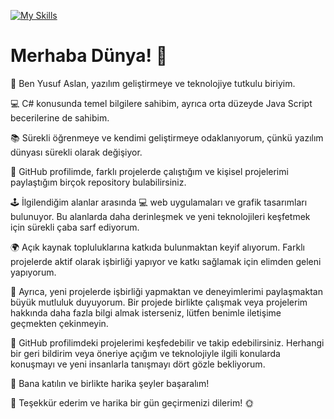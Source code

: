 [![My Skills](https://skillicons.dev/icons?i=html,js,css,cs,ae,ps)](https://skillicons.dev)
<h1> Merhaba Dünya! 👋 </h1>

🌟 Ben Yusuf Aslan, yazılım geliştirmeye ve teknolojiye tutkulu biriyim. 

💻 C# konusunda temel bilgilere sahibim, ayrıca orta düzeyde Java Script becerilerine de sahibim.

📚 Sürekli öğrenmeye ve kendimi geliştirmeye odaklanıyorum, çünkü yazılım dünyası sürekli olarak değişiyor.

🚀 GitHub profilimde, farklı projelerde çalıştığım ve kişisel projelerimi paylaştığım birçok repository bulabilirsiniz. 

🕹️ İlgilendiğim alanlar arasında 💻 web uygulamaları ve grafik tasarımları bulunuyor. Bu alanlarda daha derinleşmek ve yeni teknolojileri keşfetmek için sürekli çaba sarf ediyorum.

🌍 Açık kaynak topluluklarına katkıda bulunmaktan keyif alıyorum. Farklı projelerde aktif olarak işbirliği yapıyor ve katkı sağlamak için elimden geleni yapıyorum. 

🤝 Ayrıca, yeni projelerde işbirliği yapmaktan ve deneyimlerimi paylaşmaktan büyük mutluluk duyuyorum. Bir projede birlikte çalışmak veya projelerim hakkında daha fazla bilgi almak isterseniz, lütfen benimle iletişime geçmekten çekinmeyin.

🔎 GitHub profilimdeki projelerimi keşfedebilir ve takip edebilirsiniz. Herhangi bir geri bildirim veya öneriye açığım ve teknolojiyle ilgili konularda konuşmayı ve yeni insanlarla tanışmayı dört gözle bekliyorum. 

🌟 Bana katılın ve birlikte harika şeyler başaralım!

🙏 Teşekkür ederim ve harika bir gün geçirmenizi dilerim! 🌞
